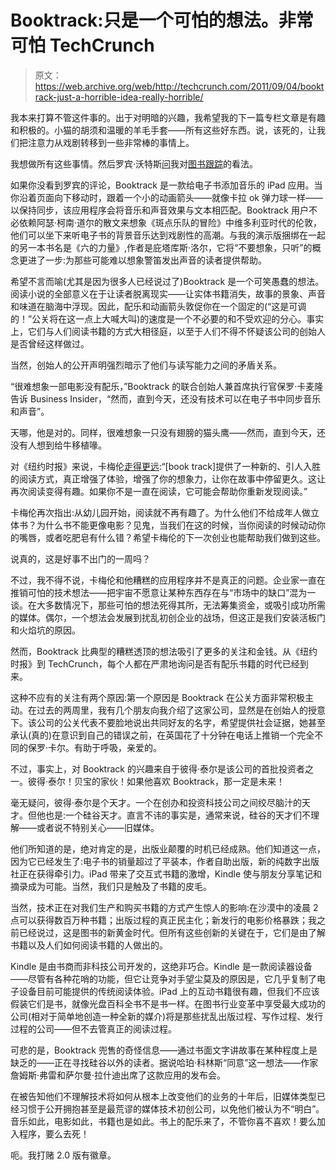# Booktrack:只是一个可怕的想法。非常可怕 TechCrunch

> 原文：<https://web.archive.org/web/http://techcrunch.com/2011/09/04/booktrack-just-a-horrible-idea-really-horrible/>

我本来打算不管这件事的。出于对明暗的兴趣，我希望我的下一篇专栏文章是有趣和积极的。小猫的胡须和温暖的羊毛手套——所有这些好东西。说，该死的，让我们把注意力从戏剧转移到一些非常棒的事情上。

我想做所有这些事情。然后罗宾·沃特斯[问](https://web.archive.org/web/20230209222619/https://techcrunch.com/2011/08/24/fad-or-future-booktrack-adds-music-sound-effects-to-e-books-peter-thiel-invests/)我对[图书跟踪](https://web.archive.org/web/20230209222619/http://www.booktrack.com/)的看法。

如果你没看到罗宾的评论，Booktrack 是一款给电子书添加音乐的 iPad 应用。当你沿着页面向下移动时，跟着一个小的动画箭头——就像卡拉 ok 弹力球一样——以保持同步，该应用程序会将音乐和声音效果与文本相匹配。Booktrack 用户不必依赖阿瑟·柯南·道尔的散文来想象《斑点乐队的冒险》中维多利亚时代的伦敦，他们可以坐下来听电子书的背景音乐达到戏剧性的高潮。与我的演示版捆绑在一起的另一本书名是《六的力量》,作者是庇塔库斯·洛尔，它将“不要想象，只听”的概念更进了一步:为那些可能难以想象警笛发出声音的读者提供帮助。

希望不言而喻(尤其是因为很多人已经说过了)Booktrack 是一个可笑愚蠢的想法。阅读小说的全部意义在于让读者脱离现实——让实体书籍消失，故事的景象、声音和味道在脑海中浮现。因此，配乐和动画箭头敦促你在一个固定的(“这是可调的！”公关将在这一点上大喊大叫)的速度是一个不必要的和不受欢迎的分心。事实上，它们与人们阅读书籍的方式大相径庭，以至于人们不得不怀疑该公司的创始人是否曾经这样做过。

当然，创始人的公开声明强烈暗示了他们与读写能力之间的矛盾关系。

“很难想象一部电影没有配乐，”Booktrack 的联合创始人兼首席执行官保罗·卡麦隆告诉 Business Insider，“然而，直到今天，还没有技术可以在电子书中同步音乐和声音”。

天哪，他是对的。同样，很难想象一只没有翅膀的猫头鹰——然而，直到今天，还没有人想到给牛移植喙。

对《纽约时报》来说，卡梅伦[走得更远](https://web.archive.org/web/20230209222619/http://www.nytimes.com/2011/08/24/books/booktrack-introduces-e-books-with-soundtracks.html):“[book track]提供了一种新的、引人入胜的阅读方式，真正增强了体验，增强了你的想象力，让你在故事中停留更久。这让再次阅读变得有趣。如果你不是一直在阅读，它可能会帮助你重新发现阅读。”

卡梅伦再次指出:从幼儿园开始，阅读就不再有趣了。为什么他们不给成年人做立体书？为什么书不能更像电影？见鬼，当我们在这的时候，当你阅读的时候动动你的嘴唇，或者吃肥皂有什么错？希望卡梅伦的下一次创业也能帮助我们做到这些。

说真的，这是好事不出门的一周吗？

不过，我不得不说，卡梅伦和他糟糕的应用程序并不是真正的问题。企业家一直在推销可怕的技术想法——把宇宙不愿意让某种东西存在与“市场中的缺口”混为一谈。在大多数情况下，那些可怕的想法死得其所，无法筹集资金，或吸引成功所需的媒体。偶尔，一个想法会发展到扰乱初创企业的战场，但这正是我们安装活板门和火焰坑的原因。

然而，Booktrack 比典型的糟糕透顶的想法吸引了更多的关注和金钱。从《纽约时报》到 TechCrunch，每个人都在严肃地询问是否有配乐书籍的时代已经到来。

这种不应有的关注有两个原因:第一个原因是 Booktrack 在公关方面非常积极主动。在过去的两周里，我有几个朋友向我介绍了这家公司，显然是在创始人的授意下。该公司的公关代表不要脸地说出共同好友的名字，希望提供社会证据，她甚至承认(真的)在意识到自己的错误之前，在英国花了十分钟在电话上推销一个完全不同的保罗·卡尔。有助于呼吸，亲爱的。

不过，事实上，对 Booktrack 的兴趣来自于彼得·泰尔是该公司的首批投资者之一。彼得·泰尔！贝宝的家伙！如果他喜欢 Booktrack，那一定是未来！

毫无疑问，彼得·泰尔是个天才。一个在创办和投资科技公司之间绞尽脑汁的天才。但他也是:一个硅谷天才。直言不讳的事实是，通常来说，硅谷的天才们不理解——或者说不特别关心——旧媒体。

他们所知道的是，绝对肯定的是，出版业颠覆的时机已经成熟。他们知道这一点，因为它已经发生了:电子书的销量超过了平装本，作者自助出版，新的纯数字出版社正在获得牵引力。iPad 带来了交互式书籍的激增，Kindle 使与朋友分享笔记和摘录成为可能。当然，我们只是触及了书籍的皮毛。

当然，技术正在对我们生产和购买书籍的方式产生惊人的影响:在沙漠中的凌晨 2 点可以获得数百万种书籍；出版过程的真正民主化；新发行的电影价格暴跌；我之前已经说过，这是图书的新黄金时代。但所有这些创新的关键在于，它们是由了解书籍以及人们如何阅读书籍的人做出的。

Kindle 是由书商而非科技公司开发的，这绝非巧合。Kindle 是一款阅读器设备——尽管有各种花哨的功能，但它让竞争对手望尘莫及的原因是，它几乎复制了电子设备目前可能提供的传统阅读体验。iPad 上的互动书籍很有趣，但我们不应该假装它们是书，就像光盘百科全书不是书一样。在图书行业变革中享受最大成功的公司(相对于简单地创造一种全新的媒介)将是那些扰乱出版过程、写作过程、发行过程的公司——但不去管真正的阅读过程。

可悲的是，Booktrack 兜售的奇怪信息——通过书面文字讲故事在某种程度上是缺乏的——正在寻找硅谷以外的读者。据说哈珀·科林斯“同意”这一想法——作家詹姆斯·弗雷和萨尔曼·拉什迪出席了这款应用的发布会。

在被告知他们不理解技术将如何从根本上改变他们的业务的十年后，旧媒体类型已经习惯于公开拥抱甚至是最荒谬的媒体技术初创公司，以免他们被认为不“明白”。音乐如此，电影如此，书籍也是如此。书上的配乐来了，不管你喜不喜欢！要么加入程序，要么去死！

呃。我打赌 2.0 版有徽章。